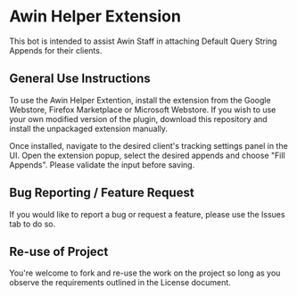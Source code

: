 # Awin Helper Extension
 
This bot is intended to assist Awin Staff in attaching Default Query String Appends for their clients.

## General Use Instructions

To use the Awin Helper Extention, install the extension from the Google Webstore, Firefox Marketplace or Microsoft Webstore. If you wish to use your own modified version of the plugin, download this repository and install the unpackaged extension manually.

Once installed, navigate to the desired client's tracking settings panel in the UI. Open the extension popup, select the desired appends and choose "Fill Appends". Please validate the input before saving.

## Bug Reporting / Feature Request

If you would like to report a bug or request a feature, please use the Issues tab to do so.

## Re-use of Project

You're welcome to fork and re-use the work on the project so long as you observe the requirements outlined in the License document.
